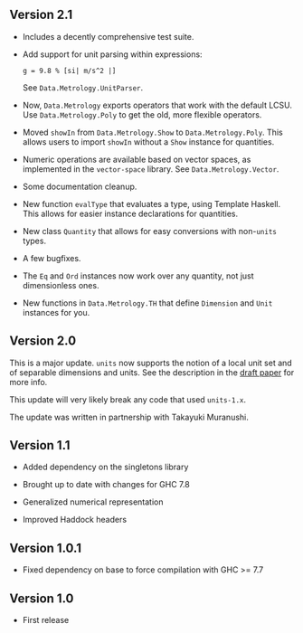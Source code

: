 Version 2.1
-----------

* Includes a decently comprehensive test suite.

* Add support for unit parsing within expressions:

      g = 9.8 % [si| m/s^2 |]

  See `Data.Metrology.UnitParser`.

* Now, `Data.Metrology` exports operators that work with the default
  LCSU. Use `Data.Metrology.Poly` to get the old, more flexible operators.

* Moved `showIn` from `Data.Metrology.Show` to `Data.Metrology.Poly`. This
  allows users to import `showIn` without a `Show` instance for quantities.

* Numeric operations are available based on vector spaces, as implemented in
  the `vector-space` library. See `Data.Metrology.Vector`.

* Some documentation cleanup.

* New function `evalType` that evaluates a type, using Template Haskell. This
  allows for easier instance declarations for quantities.

* New class `Quantity` that allows for easy conversions with non-`units` types.

* A few bugfixes.

* The `Eq` and `Ord` instances now work over any quantity, not just dimensionless ones.

* New functions in `Data.Metrology.TH` that define `Dimension` and `Unit` instances
  for you.

Version 2.0
-----------

This is a major update. `units` now supports the notion of a local unit set
and of separable dimensions and units. See the description in the
[draft paper](http://www.cis.upenn.edu/~eir/papers/2014/units/units.pdf) for
more info.

This update will very likely break any code that used `units-1.x`.

The update was written in partnership with Takayuki Muranushi.

Version 1.1
-----------

* Added dependency on the singletons library

* Brought up to date with changes for GHC 7.8

* Generalized numerical representation

* Improved Haddock headers

Version 1.0.1
-------------

* Fixed dependency on base to force compilation with GHC >= 7.7

Version 1.0
-----------

 * First release
